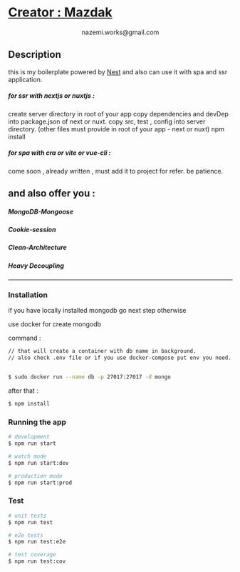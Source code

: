 <p align="center">
  <a href="https://www.penbeh.com/" target="blank"><h1>Creator : Mazdak</h1></a>
</p>
<p align="center">
  nazemi.works@gmail.com
</p>

## Description

this is my boilerplate powered by [Nest](https://github.com/nestjs/nest) and also can use it with spa and ssr application.

##### for ssr with nextjs or nuxtjs :

create server directory in root of your app
copy dependencies and devDep into package.json of next or nuxt.
copy src, test , config into server directory.
(other files must provide in root of your app - next or nuxt)
npm install

##### for spa with cra or vite or vue-cli :

come soon , already written , must add it to project for refer.
be patience.

## and also offer you :

##### MongoDB-Mongoose

##### Cookie-session

##### Clean-Architecture

##### Heavy Decoupling

---

### Installation

if you have locally installed mongodb go next step otherwise

use docker for create mongodb

command :

```bash
// that will create a container with db name in background.
// also check .env file or if you use docker-compose put env you need.


$ sudo docker run --name db -p 27017:27017 -d mongo


```

after that :

```bash
$ npm install
```

### Running the app

```bash
# development
$ npm run start

# watch mode
$ npm run start:dev

# production mode
$ npm run start:prod
```

### Test

```bash
# unit tests
$ npm run test

# e2e tests
$ npm run test:e2e

# test coverage
$ npm run test:cov
```
